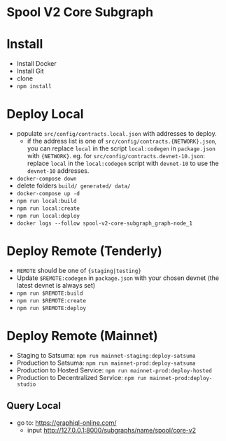 # Spool V2 Core Subgraph

# Install
- Install Docker
- Install Git
- clone
- `npm install`

# Deploy Local
- populate `src/config/contracts.local.json` with addresses to deploy.
    - if the address list is one of `src/config/contracts.{NETWORK}.json`, you can replace `local` in the script `local:codegen` in `package.json` with `{NETWORK}`. eg. for `src/config/contracts.devnet-10.json`: replace `local` in the `local:codegen` script with `devnet-10` to use the `devnet-10` addresses.
- `docker-compose down`
- delete folders `build/ generated/ data/`
- `docker-compose up -d`
- `npm run local:build`
- `npm run local:create`
- `npm run local:deploy`
- `docker logs --follow spool-v2-core-subgraph_graph-node_1`

# Deploy Remote (Tenderly)
- `REMOTE` should be one of `{staging|testing}`
- Update `$REMOTE:codegen` in `package.json` with your chosen devnet (the latest devnet is always set)
- `npm run $REMOTE:build`
- `npm run $REMOTE:create`
- `npm run $REMOTE:deploy`

# Deploy Remote (Mainnet) 
- Staging to Satsuma: `npm run mainnet-staging:deploy-satsuma`
- Production to Satsuma: `npm run mainnet-prod:deploy-satsuma`
- Production to Hosted Service: `npm run mainnet-prod:deploy-hosted`
- Production to Decentralized Service: `npm run mainnet-prod:deploy-studio`

## Query Local

- go to: https://graphiql-online.com/
  - input http://127.0.0.1:8000/subgraphs/name/spool/core-v2
